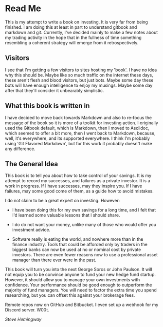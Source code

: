 # Read Me

This is my attempt to write a book on investing. It is very far from being finished. I am doing this at least in part to understand gitbook and markdown and git. Currently, I've decided mainly to make a few notes about my trading activity in the hope that in the fullness of time something resembling a coherent strategy will emerge from it retrospectively.

## Visitors

I see that I'm getting a few visitors to sites hosting my 'book'. I have no idea why this should be. Maybe like so much traffic on the internet these days, these aren't flesh and blood visitors, but just bots. Maybe some day these bots will have enough intelligence to enjoy my musings. Maybe some day after that they'll consider it unbearably simplistic.

## What this book is written in

I have decided to move back towards Markdown and also to re-focus the message of the book so it is more of a toolkit for investing action. I originally used the Gitbook default, which is Markdown, then I moved to Asciidoc, which seemed to offer a bit more, then I went back to Markdown, because, well, it's everywhere, and its supported everywhere. I think I'm probably using 'Git Flavored Markdown', but for this work it probably doesn't make any difference.

## The General Idea

This book is to tell you about how to take control of your savings. It is my attempt to record my successes, and failures as a private investor. It is a work in progress. If I have successes, may they inspire you. If I have failures, may some good come of them, as a guide how to avoid mistakes.

I do not claim to be a great expert on investing. However:

* I have been doing this for my own savings for a long time, and I felt that I'd learned some valuable lessons that I should share.

* I do do not want your money, unlike many of those who would offer you investment advice.

* Software really is eating the world, and nowhere more than in the finance industry. Tools that could be afforded only by traders in the biggest banks can now be used at no or nominal cost by private investors. There are even fewer reasons now to use a professional asset manager than there ever were in the past.

This book will  turn you into the next George Soros or John Paulson. It will not equip you to be convince anyone to fund your new hedge fund startup.  However, it should allow you to manage your own investments with confidence. Your performance should be good enough to outperform the  majority of fund managers. You will need to factor the extra time you spend researching, but you can offset this against your brokerage fees.

Remote repos now on GitHub and Bitbucket. I even set up a webhook for my Discord server. W00t.

_Steve Hemingway_

